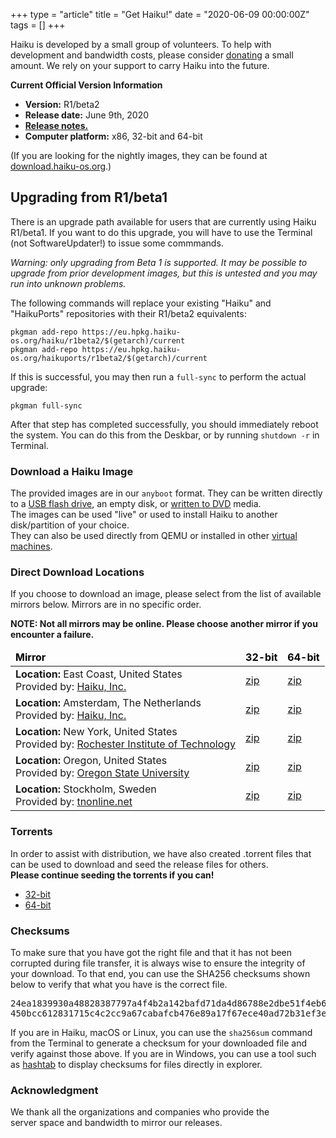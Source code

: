 +++
type = "article"
title = "Get Haiku!"
date = "2020-06-09 00:00:00Z"
tags = []
+++

<div class="alert alert-info">
Haiku is developed by a small group of volunteers. To help with development and bandwidth costs, please consider <a href="https://www.haiku-inc.org/donate/">donating</a> a small amount. We rely on your support to carry Haiku into the future.
</div>

<div class="box-release-info-right">
<p><strong>Current Official Version Information</strong></p>
<ul>
	<li><strong>Version:</strong> R1/beta2</li>
	<li><strong>Release date:</strong> June 9th, 2020 </li>
	<li><strong><a href="/get-haiku/r1beta2/release-notes/">Release notes.</a></strong></li>
	<li><strong>Computer platform:</strong> x86, 32-bit and 64-bit</li>
</ul>
</div>

(If you are looking for the nightly images, they can be found at <a href="https://download.haiku-os.org">download.haiku-os.org</a>.)

## Upgrading from R1/beta1

There is an upgrade path available for users that are currently using Haiku R1/beta1. If you want to do this upgrade, you will have to use the Terminal (not SoftwareUpdater!) to issue some commmands.

*Warning: only upgrading from Beta 1 is supported. It may be possible to upgrade from prior development images, but this is untested and you may run into unknown problems.*

The following commands will replace your existing "Haiku" and "HaikuPorts" repositories with their R1/beta2 equivalents:

```shell script
pkgman add-repo https://eu.hpkg.haiku-os.org/haiku/r1beta2/$(getarch)/current
pkgman add-repo https://eu.hpkg.haiku-os.org/haikuports/r1beta2/$(getarch)/current
```

If this is successful, you may then run a `full-sync` to perform the actual upgrade:

```shell script
pkgman full-sync
```

After that step has completed successfully, you should immediately reboot the system. You can do this from the Deskbar, or by running ```shutdown -r``` in Terminal.

### Download a Haiku Image

The provided images are in our `anyboot` format. They can be written directly to a <a href="/guides/installing/making_haiku_usb_stick">USB flash drive</a>, an empty disk, or <a href="/get-haiku/burn-cd">written to DVD</a> media.<br />
The images can be used "live" or used to install Haiku to another disk/partition of your choice.<br />
They can also be used directly from QEMU or installed in other <a href="/guides/virtualizing">virtual machines</a>.

### Direct Download Locations

If you choose to download an image, please select from the list of available mirrors below. Mirrors are in no specific order.
<p><strong>NOTE: Not all mirrors may be online. Please choose another mirror if you encounter a failure.</strong></p>

<div class="nolinks">
<table id="mirrors" class="table thead-dark">
<thead style="font-weight: bold; color:black;">
<tr>
<td>Mirror</td>
<td title="BeOS API + binary compatible">32-bit</td>
<td title="BeOS API compatible">64-bit</td>
</tr>
</thead>
<tbody>
    <tr class="link">
      <td class="location"><b>Location:</b> East Coast, United States <br/>Provided by: <a target="_blank" class="ext" href="https://haiku-inc.org" title="Haiku, Inc.">Haiku, Inc.</a></td>
      <td><a class="track" href="https://s3.wasabisys.com/haiku-release/r1beta2/haiku-r1beta2-x86_gcc2h-anyboot.zip">zip</a></td>
      <td><a class="track" href="https://s3.wasabisys.com/haiku-release/r1beta2/haiku-r1beta2-x86_64-anyboot.zip">zip</a></td>
    </tr>
    <tr class="link">
      <td class="location"><b>Location:</b> Amsterdam, The Netherlands <br/>Provided by: <a target="_blank" class="ext" href="https://haiku-inc.org" title="Haiku, Inc.">Haiku, Inc.</a></td>
      <td><a class="track" href="https://cdn.haiku-os.org/haiku-release/r1beta2/haiku-r1beta2-x86_gcc2h-anyboot.zip">zip</a></td>
      <td><a class="track" href="https://cdn.haiku-os.org/haiku-release/r1beta2/haiku-r1beta2-x86_64-anyboot.zip">zip</a></td>
    </tr>
    <tr class="link">
      <td class="location"><b>Location:</b> New York, United States <br/>Provided by: <a target="_blank" class="ext" href="http://www.rit.edu" title="RIT">Rochester Institute of Technology</a></td>
      <td><a class="track" href="http://mirror.rit.edu/haiku/r1beta2/haiku-r1beta2-x86_gcc2h-anyboot.zip">zip</a></td>
      <td><a class="track" href="http://mirror.rit.edu/haiku/r1beta2/haiku-r1beta2-x86_64-anyboot.zip">zip</a></td>
    </tr>
    <tr class="link">
      <td class="location"><b>Location:</b> Oregon, United States <br/>Provided by: <a target="_blank" class="ext" href="http://www.osuosl.org" title="OSUOSL">Oregon State University</a></td>
      <td><a class="track" href="https://ftp.osuosl.org/pub/haiku/r1beta2/haiku-r1beta2-x86_gcc2h-anyboot.zip">zip</a></td>
      <td><a class="track" href="https://ftp.osuosl.org/pub/haiku/r1beta2/haiku-r1beta2-x86_64-anyboot.zip">zip</a></td>
    </tr>
    <tr class="link">
      <td class="location"><b>Location:</b> Stockholm, Sweden <br/>Provided by: <a target="_blank" class="ext" href="http://www.tnonline.net" title="tnonline.net">tnonline.net</a></td>
      <td><a class="track" href="https://mirrors.tnonline.net/haiku/haiku-release/r1beta2/haiku-r1beta2-x86_gcc2h-anyboot.zip">zip</a></td>
      <td><a class="track" href="https://mirrors.tnonline.net/haiku/haiku-release/r1beta2/haiku-r1beta2-x86_64-anyboot.zip">zip</a></td>
    </tr>
</tbody>
</table>
</div>

### Torrents

<p>In order to assist with distribution, we have also created .torrent files that can be used to download and seed the release files for others.<br/>
<b>Please continue seeding the torrents if you can!</b></p>
<ul>
 <li><a class="track" href="https://cdn.haiku-os.org/haiku-release/r1beta2/haiku-r1beta2-x86_gcc2h-anyboot.zip.torrent">32-bit</a></li>
 <li><a class="track" href="https://cdn.haiku-os.org/haiku-release/r1beta2/haiku-r1beta2-x86_64-anyboot.zip.torrent">64-bit</a></li>
</ul>

<h3>Checksums</h3>

<p>To make sure that you have got the right file and that it has not been corrupted during file transfer, it is always wise to ensure the integrity of your download. To that end, you can use the SHA256 checksums shown below to verify that what you have is the correct file.</p>

<pre>
24ea1839930a48828387797a4f4b2a142bafd71da4d86788e2dbe51f4eb68aff haiku-r1beta2-x86_64-anyboot.zip
450bcc612831715c4c2cc9a67cabafcb476e89a17f67ece40ad72b31ef3e93ac haiku-r1beta2-x86_gcc2h-anyboot.zip
</pre>

<p>
	If you are in Haiku, macOS or Linux, you can use the <code>sha256sum</code>
	command from the Terminal to generate a checksum for your downloaded
	file and verify against those above. If you are in Windows, you can use
	a tool such as <a href="https://implbits.com/products/hashtab/" title="Download hashtab">hashtab</a> to display checksums for files directly in explorer.
	</p>

<h3 class="App_People_32">Acknowledgment</h3>

<p style="padding-right:50px;">
	We thank all the organizations and companies who provide the server space
	and bandwidth to mirror our releases.<br />
</p>
